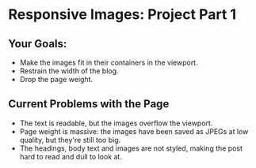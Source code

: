 # Responsive Images: Project Part 1 #

## Your Goals: ##

* Make the images fit in their containers in the viewport.
* Restrain the width of the blog.
* Drop the page weight.


## Current Problems with the Page ##

* The text is readable, but the images overflow the viewport.
* Page weight is massive: the images have been saved as JPEGs at low quality, but they're still too big.
* The headings, body text and images are not styled, making the post hard to read and dull to look at.


